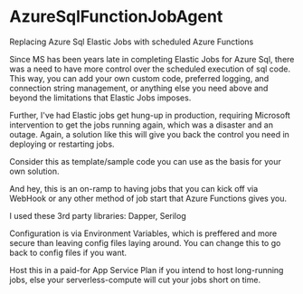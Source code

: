 # AzureSqlFunctionJobAgent
Replacing Azure Sql Elastic Jobs with scheduled Azure Functions

Since MS has been years late in completing Elastic Jobs for Azure Sql, there was a need to have more control over the scheduled execution of sql code.  This way, you can add your own custom code, preferred logging, and connection string management, or anything else you need above and beyond the limitations that Elastic Jobs imposes.

Further, I've had Elastic jobs get hung-up in production, requiring Microsoft intervention to get the jobs running again, which was a disaster and an outage.  Again, a solution like this will give you back the control you need in deploying or restarting jobs.

Consider this as template/sample code you can use as the basis for your own solution.

And hey, this is an on-ramp to having jobs that you can kick off via WebHook or any other method of job start that Azure Functions gives you.

I used these 3rd party libraries:
Dapper, 
Serilog

Configuration is via Environment Variables, which is preffered and more secure than leaving config files laying around.  You can change this to go back to config files if you want.

Host this in a paid-for App Service Plan if you intend to host long-running jobs, else your serverless-compute will cut your jobs short on time.
